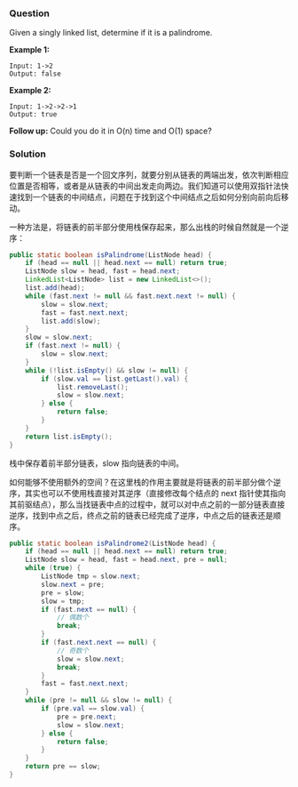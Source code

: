 ### Question

Given a singly linked list, determine if it is a palindrome.

**Example 1:**

```
Input: 1->2
Output: false
```

**Example 2:**

```
Input: 1->2->2->1
Output: true
```

**Follow up:**
Could you do it in O(n) time and O(1) space?

### Solution

要判断一个链表是否是一个回文序列，就要分别从链表的两端出发，依次判断相应位置是否相等，或者是从链表的中间出发走向两边。我们知道可以使用双指针法快速找到一个链表的中间结点，问题在于找到这个中间结点之后如何分别向前向后移动。

一种方法是，将链表的前半部分使用栈保存起来，那么出栈的时候自然就是一个逆序：

```java
public static boolean isPalindrome(ListNode head) {
    if (head == null || head.next == null) return true;
    ListNode slow = head, fast = head.next;
    LinkedList<ListNode> list = new LinkedList<>();
    list.add(head);
    while (fast.next != null && fast.next.next != null) {
        slow = slow.next;
        fast = fast.next.next;
        list.add(slow);
    }
    slow = slow.next;
    if (fast.next != null) {
        slow = slow.next;
    }
    while (!list.isEmpty() && slow != null) {
        if (slow.val == list.getLast().val) {
            list.removeLast();
            slow = slow.next;
        } else {
            return false;
        }
    }
    return list.isEmpty();
}
```

栈中保存着前半部分链表，slow 指向链表的中间。

如何能够不使用额外的空间？在这里栈的作用主要就是将链表的前半部分做个逆序，其实也可以不使用栈直接对其逆序（直接修改每个结点的 next 指针使其指向其前驱结点），那么当找链表中点的过程中，就可以对中点之前的一部分链表直接逆序，找到中点之后，终点之前的链表已经完成了逆序，中点之后的链表还是顺序。

```java
public static boolean isPalindrome2(ListNode head) {
    if (head == null || head.next == null) return true;
    ListNode slow = head, fast = head.next, pre = null;
    while (true) {
        ListNode tmp = slow.next;
        slow.next = pre;
        pre = slow;
        slow = tmp;
        if (fast.next == null) {
            // 偶数个
            break;
        }
        if (fast.next.next == null) {
            // 奇数个
            slow = slow.next;
            break;
        }
        fast = fast.next.next;
    }
    while (pre != null && slow != null) {
        if (pre.val == slow.val) {
            pre = pre.next;
            slow = slow.next;
        } else {
            return false;
        }
    }
    return pre == slow;
}
```

